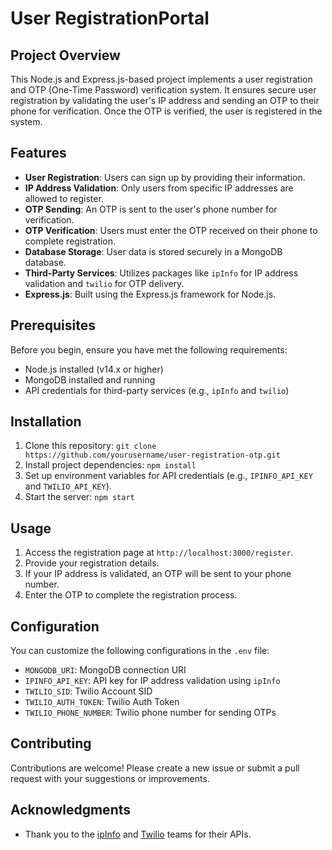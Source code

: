 # User RegistrationPortal
## Project Overview
This Node.js and Express.js-based project implements a user registration and OTP (One-Time Password) verification system. It ensures secure user registration by validating the user's IP address and sending an OTP to their phone for verification. Once the OTP is verified, the user is registered in the system.

## Features
- **User Registration**: Users can sign up by providing their information.
- **IP Address Validation**: Only users from specific IP addresses are allowed to register.
- **OTP Sending**: An OTP is sent to the user's phone number for verification.
- **OTP Verification**: Users must enter the OTP received on their phone to complete registration.
- **Database Storage**: User data is stored securely in a MongoDB database.
- **Third-Party Services**: Utilizes packages like `ipInfo` for IP address validation and `twilio` for OTP delivery.
- **Express.js**: Built using the Express.js framework for Node.js.

## Prerequisites
Before you begin, ensure you have met the following requirements:
- Node.js installed (v14.x or higher)
- MongoDB installed and running
- API credentials for third-party services (e.g., `ipInfo` and `twilio`)
## Installation
1. Clone this repository: `git clone https://github.com/yourusername/user-registration-otp.git`
2. Install project dependencies: `npm install`
3. Set up environment variables for API credentials (e.g., `IPINFO_API_KEY` and `TWILIO_API_KEY`).
4. Start the server: `npm start`
## Usage
1. Access the registration page at `http://localhost:3000/register`.
2. Provide your registration details.
3. If your IP address is validated, an OTP will be sent to your phone number.
4. Enter the OTP to complete the registration process.
## Configuration
You can customize the following configurations in the `.env` file:
- `MONGODB_URI`: MongoDB connection URI
- `IPINFO_API_KEY`: API key for IP address validation using `ipInfo`
- `TWILIO_SID`: Twilio Account SID
- `TWILIO_AUTH_TOKEN`: Twilio Auth Token
- `TWILIO_PHONE_NUMBER`: Twilio phone number for sending OTPs
## Contributing
Contributions are welcome! Please create a new issue or submit a pull request with your suggestions or improvements.
## Acknowledgments
- Thank you to the [ipInfo](https://ipinfo.io/) and [Twilio](https://www.twilio.com/) teams for their APIs.

